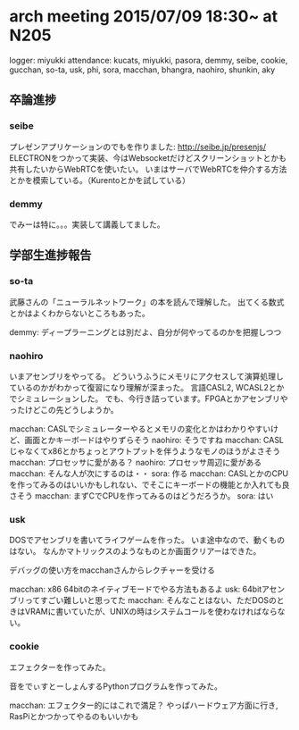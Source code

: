 arch meeting 2015/07/09 18:30~ at N205
====

logger: miyukki
attendance: kucats, miyukki, pasora, demmy, seibe, cookie, gucchan, so-ta, usk, phi, sora, macchan, bhangra, naohiro, shunkin, aky


卒論進捗
----

### seibe
プレゼンアプリケーションのでもを作りました: http://seibe.jp/presenjs/
ELECTRONをつかって実装、今はWebsocketだけどスクリーンショットとかも共有したいからWebRTCを使いたい。
いまはサーバでWebRTCを仲介する方法とかを模索している。（Kurentoとかを試している）

### demmy
でみーは特に。。。実装して講義してました。


学部生進捗報告
----

### so-ta
武藤さんの「ニューラルネットワーク」の本を読んで理解した。
出てくる数式とかはよくわからないところもあった。

demmy: ディープラーニングとは別だよ、自分が何やってるのかを把握しつつ

### naohiro
いまアセンブリをやってる。
どういうふうにメモリにアクセスして演算処理しているのかがわかって復習になり理解が深まった。
言語CASL2, WCASL2とかでシミュレーションした。
でも、今行き詰っています。FPGAとかアセンブリやったけどこの先どうしようか。

macchan: CASLでシミュレーターやるとメモリの変化とかはわかりやすいけど、画面とかキーボードはやりずらそう
naohiro: そうですね
macchan: CASLじゃなくてx86とかちょっとアウトプットを伴うようなモノのほうがよさそう
macchan: プロセッサに愛がある？
naohiro: プロセッサ周辺に愛がある
macchan: そんな人が次にするのは・・
sora: 作る
macchan: CASLとかのCPUを作ってみるのはいいかもしれない、でそこにキーボードの機能とか入れても良さそう
macchan: まずCでCPUを作ってみるのはどうだろうか。
sora: はい

### usk
DOSでアセンブリを書いてライフゲームを作った。
いま途中なので、動くものはない。
なんかマトリックスのようなものとか画面クリアーはできた。

デバッグの使い方をmacchanさんからレクチャーを受ける

macchan: x86 64bitのネイティブモードでやる方法もあるよ
usk: 64bitアセンブリってすごい難しいと思ってた
macchan: そんなことはない、ただDOSのときはVRAMに書いていたが、UNIXの時はシステムコールを使わなければならない。

### cookie
エフェクターを作ってみた。

音をでぃすとーしょんするPythonプログラムを作ってみた。

macchan: エフェクター的にはこれで満足？
やっぱハードウェア方面に行き, RasPiとかつかってやるのもいいかも


